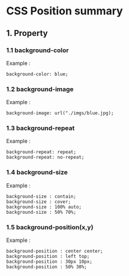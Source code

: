 ﻿# CSS Position summary
## 1. Property
### 1.1 background-color
Example :
```
background-color: blue;
```

### 1.2 background-image
Example :
```
background-image: url("./imgs/blue.jpg);
```

### 1.3 background-repeat
Example :
```
background-repeat: repeat;
background-repeat: no-repeat;
```

### 1.4 background-size
Example :
```
background-size : contain;
background-size : cover;
background-size : 100% auto;
background-size : 50% 70%;
```

### 1.5 background-position(x,y)
Example :
```
background-position : center center;
background-position : left top;
background-position : 30px 10px;
background-position : 50% 30%;
```

